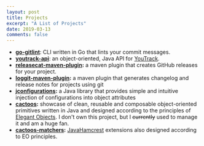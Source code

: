 ```yaml
---
layout: post
title: Projects
excerpt: "A List of Projects"
date: 2019-03-13
comments: false
---
```


* **[go-gitlint](https://github.com/llorllale/go-gitlint)**: CLI written in Go that lints your commit messages.
* **[youtrack-api](https://llorllale.github.io/youtrack-api)**: an object-oriented, Java API for [YouTrack](https://www.jetbrains.com/youtrack/).
* **[releasecat-maven-plugin](https://llorllale.github.io/releasecat-maven-plugin):**  a maven plugin that creates GitHub releases for your project. 
* **[loggit-maven-plugin](https://llorllale.github.io/loggit-maven-plugin):** a maven plugin that generates changelog and release notes for projects using git
* **[jconfigurations](http://llorllale.github.io/jconfigurations):** a Java library that provides simple and intuitive injection of configurations into object attributes
* **[cactoos](https://github.com/yegor256/cactoos):** showcase of clean, reusable and composable object-oriented primitives written in Java and designed according to the principles of [Elegant Objects](https://www.elegantobjects.org/#principles). I don't own this project, but I ~~currently~~ used to manage it and am a huge fan.
* **[cactoos-matchers](https://github.com/llorllale/cactoos-matchers):** [JavaHamcrest](http://hamcrest.org/JavaHamcrest/) extensions also designed according to EO principles.
